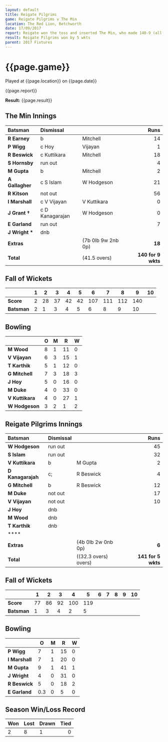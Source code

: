 ```yaml
---
layout: default
title: Reigate Pilgrims
game: Reigate Pilgrims v The Min
location: The Red Lion, Betchworth
date: 17/09/2017
report: Reigate won the toss and inserted The Min, who made 140-9 (all out)  Reigate replied with 141 for 5 wkts
result: Reigate Pilgrims won by 5 wkts
parent: 2017 Fixtures
---
```


# {{page.game}}

Played at {{page.location}} on {{page.date}}

{{page.report}}

**Result:** {{page.result}}

## The Min Innings

| Batsman | Dismissal | | Runs |
|:---|:---|---|---:|
| **R Earney** | b | Mitchell | 14 |
| **P Wigg** | c Hoy | Vijayan | 1 |
| **R Beswick** | c Kuttikara | Mitchell | 18 |
| **S Hornsby** | run out |  | 4 |
| **M Gupta** | b | Mitchell | 2 |
| **A Gallagher** | c S Islam | W Hodgeson | 21 |
| **R Kitson** | not out |  | 56 |
| **I Marshall** | c V Vijayan | V Kuttikara | 0 |
| **J Grant &#8224;** | c D Kanagarajan | W Hodgeson | 0 |
| **E Garland** | run out |  | 7 |
| **J Wright &#42;** | dnb |  |  |
| **Extras** | | (7b 0lb 9w 2nb 0p) | **18** |
| **Total** | | (41.5 overs) | **140 for 9 wkts** |

## Fall of Wickets

| | **1** | **2** | **3** | **4** | **5** | **6** | **7** | **8** | **9** | **10** |
|---|---|---|---|---|---|---|---|---|---|---|
| **Score** | 2 | 28 | 37 | 42 | 42 | 107 | 111 | 112 | 140 |  |
| **Batsman** | 2 | 1 | 3 | 4 | 5 | 6 | 8 | 9 | 10 |  |

## Bowling

| | O   | M | R  | W |
|---|---|---|---|---|
| **M Wood** | 8 | 1 | 11 | 0 |
| **V Vijayan** | 6 | 3 | 15 | 1 |
| **T Karthik** | 5 | 1 | 12 | 0 |
| **G Mitchell** | 7 | 3 | 18 | 3 |
| **J Hoy** | 5 | 0 | 16 | 0 |
| **M Duke** | 4 | 0 | 33 | 0 |
| **V Kuttikara** | 4 | 0 | 27 | 1 |
| **W Hodgeson** | 3 | 2 | 1 | 2 |

## Reigate Pilgrims Innings

| Batsman | Dismissal | | Runs |
|:---|:---|---|---:|
| **W Hodgeson** | run out |  | 45 |
| **S Islam** | run out |  | 32 |
| **V Kuttikara** | b | M Gupta | 2 |
| **D Kanagarajah** | c; | R Beswick | 4 |
| **G Mitchell** | b | R Beswick | 12 |
| **M Duke** | not out |  | 17 |
| **V Vijayan** | not out |  | 10 |
| **J Hoy** | dnb |  |  |
| **M Wood** | dnb |  |  |
| **T Karthik** | dnb |  |  |
| **** |  |  |  |
| **Extras** | | (4b 0lb 2w 0nb 0p) | **6** |
| **Total** | | ((32.3 overs) overs) | **141 for 5 wkts** |

## Fall of Wickets

| | **1** | **2** | **3** | **4** | **5** | **6** | **7** | **8** | **9** | **10** |
|---|---|---|---|---|---|---|---|---|---|---|
| **Score** | 77 | 86 | 92 | 100 | 119 |  |  |  |  |  |
| **Batsman** | 1 | 3 | 4 | 2 | 5 |  |  |  |  |  |

## Bowling

| | O   | M | R  | W |
|---|---|---|---|---|
| **P Wigg** | 7 | 1 | 15 | 0 |
| **I Marshall** | 7 | 1 | 20 | 0 |
| **M Gupta** | 9 | 1 | 41 | 1 |
| **J Wright** | 4 | 0 | 31 | 0 |
| **R Beswick** | 5 | 0 | 18 | 2 |
| **E Garland** | 0.3 | 0 | 5 | 0 |

## Season Win/Loss Record

| Won | Lost | Drawn | Tied |
|:---|:---|---|---:|
| 2 | 8 | 1 | 0 |